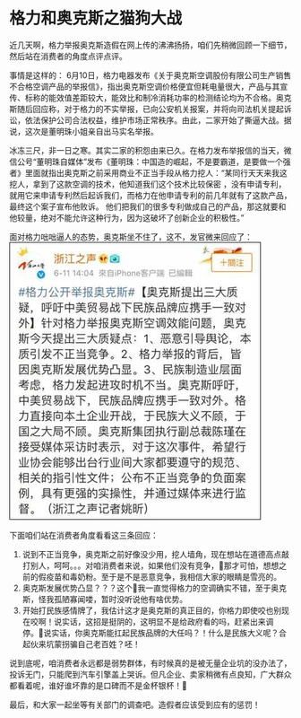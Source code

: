 # 格力和奥克斯之猫狗大战
近几天啊，格力举报奥克斯造假在网上传的沸沸扬扬，咱们先稍微回顾一下细节，然后站在消费者的角度点评点评。

事情是这样的：
6月10日，格力电器发布《关于奥克斯空调股份有限公司生产销售不合格空调产品的举报信》，指出奥克斯空调价格便宜但耗电量很大，产品与其宣传、标称的能效值差距较大，能效比和制冷消耗功率的检测结论均为不合格。奥克斯随后回应称，对于格力的不实举报，已向公安机关报案，并将向司法机关提起诉讼，依法保护公司合法权益，维护市场正常秩序。由此，二家开始了撕逼大战。据说，这次是董明珠小姐亲自出马实名举报。

冰冻三尺，非一日之寒。其实二家的积怨由来已久。在格力发布举报信的当天，微信公号“董明珠自媒体”发布《董明珠：中国造的崛起，不是要霸道，是要做一个强者》里面就指出奥克斯之前采用商业不正当手段从格力挖人：“某同行天天来我这挖人，拿到了这款空调的技术，他知道我们这个技术比较保密 ，没有申请专利，就用它来申请专利然后起诉我们，而格力在他申请专利的前几年就有了这款产品，最终这个案子宣布他败诉。 他们把我们的很多专利做成自己的产品，那这就要和他较量，绝对不能允许这种行为，因为这破坏了创新企业的积极性。”

面对格力咄咄逼人的态势，奥克斯坐不住了，这不，发官微来回应了：
![格力公开举报奥克斯](imgs/pk.jpg)

下面咱们站在消费者角度看看这三条回应：
1. 说到不正当竞争，奥克斯之前好像没少用，挖人墙角，现在想站在道德高点敲打别人，呵呵。。。对咱消费者来说，如果他们没有竞争，那才可怕，想想之前的假疫苗和毒奶粉。至于是不是恶意竞争，我相信大家的眼睛是雪亮的。
2. 奥克斯发展优势凸显？？？这个我一直觉得格力的空调确实不错，至于奥克斯，怪我孤陋寡闻喽，暂时没听说他有啥优势。
3. 开始打民族感情牌了，我估计这才是奥克斯的真正目的，你格力即使咬也别现在咬啊！说实话，这招是挺阴的，这明显不是给政府看的吗，赶紧出来调停。说实话，你奥克斯能扛起民族品牌的大任吗？！什么是民族大义呢？合起伙来坑蒙拐骗自己老百姓？呸！

说到底呢，咱消费者永远都是弱势群体，有时候真的是被无量企业坑的没办法了，投诉无门，只能爬到汽车引擎盖上哭诉。但凡企业、卖家稍微有点良知，广大群众都看着呢，谁好谁坏靠的是口碑而不是金杯银杯！

最后，和大家一起坐等有关部门的调查吧。造假者应该受到应有的惩罚！